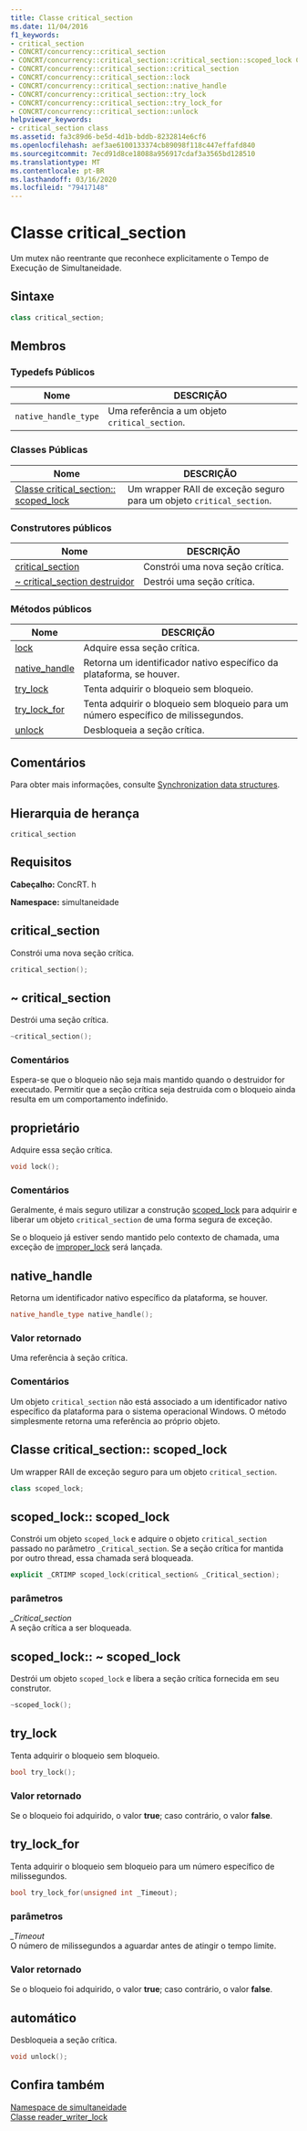 ```yaml
---
title: Classe critical_section
ms.date: 11/04/2016
f1_keywords:
- critical_section
- CONCRT/concurrency::critical_section
- CONCRT/concurrency::critical_section::critical_section::scoped_lock Class
- CONCRT/concurrency::critical_section::critical_section
- CONCRT/concurrency::critical_section::lock
- CONCRT/concurrency::critical_section::native_handle
- CONCRT/concurrency::critical_section::try_lock
- CONCRT/concurrency::critical_section::try_lock_for
- CONCRT/concurrency::critical_section::unlock
helpviewer_keywords:
- critical_section class
ms.assetid: fa3c89d6-be5d-4d1b-bddb-8232814e6cf6
ms.openlocfilehash: aef3ae6100133374cb89098f118c447effafd840
ms.sourcegitcommit: 7ecd91d8ce18088a956917cdaf3a3565bd128510
ms.translationtype: MT
ms.contentlocale: pt-BR
ms.lasthandoff: 03/16/2020
ms.locfileid: "79417148"
---
```

# <a name="critical_section-class"></a>Classe critical_section

Um mutex não reentrante que reconhece explicitamente o Tempo de Execução de Simultaneidade.

## <a name="syntax"></a>Sintaxe

```cpp
class critical_section;
```

## <a name="members"></a>Membros

### <a name="public-typedefs"></a>Typedefs Públicos

|Nome|DESCRIÇÃO|
|----------|-----------------|
|`native_handle_type`|Uma referência a um objeto `critical_section`.|

### <a name="public-classes"></a>Classes Públicas

|Nome|DESCRIÇÃO|
|----------|-----------------|
|[Classe critical_section:: scoped_lock](#critical_section__scoped_lock_class)|Um wrapper RAII de exceção seguro para um objeto `critical_section`.|

### <a name="public-constructors"></a>Construtores públicos

|Nome|DESCRIÇÃO|
|----------|-----------------|
|[critical_section](#ctor)|Constrói uma nova seção crítica.|
|[~ critical_section destruidor](#dtor)|Destrói uma seção crítica.|

### <a name="public-methods"></a>Métodos públicos

|Nome|DESCRIÇÃO|
|----------|-----------------|
|[lock](#lock)|Adquire essa seção crítica.|
|[native_handle](#native_handle)|Retorna um identificador nativo específico da plataforma, se houver.|
|[try_lock](#try_lock)|Tenta adquirir o bloqueio sem bloqueio.|
|[try_lock_for](#try_lock_for)|Tenta adquirir o bloqueio sem bloqueio para um número específico de milissegundos.|
|[unlock](#unlock)|Desbloqueia a seção crítica.|

## <a name="remarks"></a>Comentários

Para obter mais informações, consulte [Synchronization data structures](../../../parallel/concrt/synchronization-data-structures.md).

## <a name="inheritance-hierarchy"></a>Hierarquia de herança

`critical_section`

## <a name="requirements"></a>Requisitos

**Cabeçalho:** ConcRT. h

**Namespace:** simultaneidade

## <a name="ctor"></a>critical_section

Constrói uma nova seção crítica.

```cpp
critical_section();
```

## <a name="dtor"></a>~ critical_section

Destrói uma seção crítica.

```cpp
~critical_section();
```

### <a name="remarks"></a>Comentários

Espera-se que o bloqueio não seja mais mantido quando o destruidor for executado. Permitir que a seção crítica seja destruida com o bloqueio ainda resulta em um comportamento indefinido.

## <a name="lock"></a>proprietário

Adquire essa seção crítica.

```cpp
void lock();
```

### <a name="remarks"></a>Comentários

Geralmente, é mais seguro utilizar a construção [scoped_lock](#critical_section__scoped_lock_class) para adquirir e liberar um objeto `critical_section` de uma forma segura de exceção.

Se o bloqueio já estiver sendo mantido pelo contexto de chamada, uma exceção de [improper_lock](improper-lock-class.md) será lançada.

## <a name="native_handle"></a>native_handle

Retorna um identificador nativo específico da plataforma, se houver.

```cpp
native_handle_type native_handle();
```

### <a name="return-value"></a>Valor retornado

Uma referência à seção crítica.

### <a name="remarks"></a>Comentários

Um objeto `critical_section` não está associado a um identificador nativo específico da plataforma para o sistema operacional Windows. O método simplesmente retorna uma referência ao próprio objeto.

## <a name="critical_section__scoped_lock_class"></a>Classe critical_section:: scoped_lock

Um wrapper RAII de exceção seguro para um objeto `critical_section`.

```cpp
class scoped_lock;
```

## <a name="critical_section__scoped_lock_ctor"></a>scoped_lock:: scoped_lock

Constrói um objeto `scoped_lock` e adquire o objeto `critical_section` passado no parâmetro `_Critical_section`. Se a seção crítica for mantida por outro thread, essa chamada será bloqueada.

```cpp
explicit _CRTIMP scoped_lock(critical_section& _Critical_section);
```

### <a name="parameters"></a>parâmetros

*_Critical_section*<br/>
A seção crítica a ser bloqueada.

## <a name="critical_section__scoped_lock_dtor"></a>scoped_lock:: ~ scoped_lock

Destrói um objeto `scoped_lock` e libera a seção crítica fornecida em seu construtor.

```cpp
~scoped_lock();
```

## <a name="try_lock"></a>try_lock

Tenta adquirir o bloqueio sem bloqueio.

```cpp
bool try_lock();
```

### <a name="return-value"></a>Valor retornado

Se o bloqueio foi adquirido, o valor **true**; caso contrário, o valor **false**.

## <a name="try_lock_for"></a>try_lock_for

Tenta adquirir o bloqueio sem bloqueio para um número específico de milissegundos.

```cpp
bool try_lock_for(unsigned int _Timeout);
```

### <a name="parameters"></a>parâmetros

*_Timeout*<br/>
O número de milissegundos a aguardar antes de atingir o tempo limite.

### <a name="return-value"></a>Valor retornado

Se o bloqueio foi adquirido, o valor **true**; caso contrário, o valor **false**.

## <a name="unlock"></a>automático

Desbloqueia a seção crítica.

```cpp
void unlock();
```

## <a name="see-also"></a>Confira também

[Namespace de simultaneidade](concurrency-namespace.md)<br/>
[Classe reader_writer_lock](reader-writer-lock-class.md)
